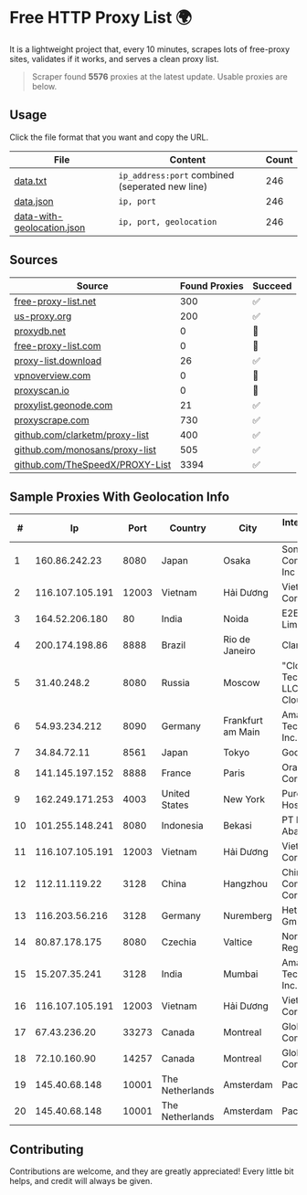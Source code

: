 
# Free HTTP Proxy List 🌍

It is a lightweight project that, every 10 minutes, scrapes lots of free-proxy sites, validates if it works, and serves a clean proxy list.


> Scraper found **5576** proxies at the latest update. Usable proxies are below.

## Usage

Click the file format that you want and copy the URL.


|File|Content|Count|
|----|-------|-----|
|[data.txt](https://raw.githubusercontent.com/themiralay/Proxy-List-World/master/data.txt)|`ip_address:port` combined (seperated new line)|246|
|[data.json](https://raw.githubusercontent.com/themiralay/Proxy-List-World/master/data.json)|`ip, port`|246|
|[data-with-geolocation.json](https://raw.githubusercontent.com/themiralay/Proxy-List-World/master/data-with-geolocation.json)|`ip, port, geolocation`|246|

## Sources

|Source|Found Proxies|Succeed|
|------|-------------|-------|
|[free-proxy-list.net](https://free-proxy-list.net)|300|✅|
|[us-proxy.org](https://www.us-proxy.org)|200|✅|
|[proxydb.net](http://proxydb.net)|0|🚫|
|[free-proxy-list.com](https://free-proxy-list.com/?page=&port=&type%5B%5D=http&type%5B%5D=https&up_time=0&search=Search)|0|🚫|
|[proxy-list.download](https://www.proxy-list.download/HTTP)|26|✅|
|[vpnoverview.com](https://vpnoverview.com/privacy/anonymous-browsing/free-proxy-servers)|0|🚫|
|[proxyscan.io](https://www.proxyscan.io)|0|🚫|
|[proxylist.geonode.com](https://proxylist.geonode.com/api/proxy-list?limit=300&page=1&sort_by=lastChecked&sort_type=desc&protocols=http,https)|21|✅|
|[proxyscrape.com](https://api.proxyscrape.com/v2/?request=displayproxies&protocol=http&timeout=10000&country=all&ssl=all&anonymity=all)|730|✅|
|[github.com/clarketm/proxy-list](https://raw.githubusercontent.com/clarketm/proxy-list/master/proxy-list-raw.txt)|400|✅|
|[github.com/monosans/proxy-list](https://raw.githubusercontent.com/monosans/proxy-list/main/proxies/http.txt)|505|✅|
|[github.com/TheSpeedX/PROXY-List](https://raw.githubusercontent.com/TheSpeedX/PROXY-List/master/http.txt)|3394|✅|


## Sample Proxies With Geolocation Info

|#|Ip|Port|Country|City|Internet Service Provider|
|-|--|----|-------|----|-------------------------|
|1|160.86.242.23|8080|Japan|Osaka|Sony Network Communications Inc|
|2|116.107.105.191|12003|Vietnam|Hải Dương|Viettel Corporation|
|3|164.52.206.180|80|India|Noida|E2E Networks Limited|
|4|200.174.198.86|8888|Brazil|Rio de Janeiro|Claro S.A|
|5|31.40.248.2|8080|Russia|Moscow|"Cloud Technologies" LLC trading as Cloud.ru|
|6|54.93.234.212|8090|Germany|Frankfurt am Main|Amazon Technologies Inc.|
|7|34.84.72.11|8561|Japan|Tokyo|Google LLC|
|8|141.145.197.152|8888|France|Paris|Oracle Corporation|
|9|162.249.171.253|4003|United States|New York|PureVoltage Hosting Inc.|
|10|101.255.148.241|8080|Indonesia|Bekasi|PT Remala Abadi|
|11|116.107.105.191|12003|Vietnam|Hải Dương|Viettel Corporation|
|12|112.11.119.22|3128|China|Hangzhou|China Mobile Communications Corporation|
|13|116.203.56.216|3128|Germany|Nuremberg|Hetzner Online GmbH|
|14|80.87.178.175|8080|Czechia|Valtice|Nordic Telecom Regional s.r.o.|
|15|15.207.35.241|3128|India|Mumbai|Amazon Technologies Inc.|
|16|116.107.105.191|12003|Vietnam|Hải Dương|Viettel Corporation|
|17|67.43.236.20|33273|Canada|Montreal|GloboTech Communications|
|18|72.10.160.90|14257|Canada|Montreal|GloboTech Communications|
|19|145.40.68.148|10001|The Netherlands|Amsterdam|Packet Host, Inc.|
|20|145.40.68.148|10001|The Netherlands|Amsterdam|Packet Host, Inc.|



## Contributing

Contributions are welcome, and they are greatly appreciated! Every
little bit helps, and credit will always be given.

